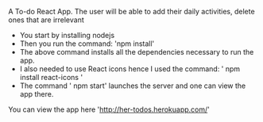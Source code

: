 A To-do React App.
The user will be able to add their daily activities, delete ones that are irrelevant
- You start by installing nodejs
- Then you run the command: 'npm install' 
- The above command installs all the dependencies necessary to run the app.
- I also needed to use React icons hence I used the command:
  ' npm install react-icons '
- The command ' npm start' launches the server and one can view the app there.

You can view the app here 'http://her-todos.herokuapp.com/'
